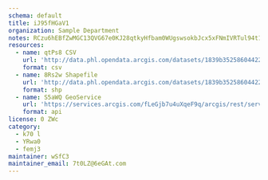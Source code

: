 ```yaml
---
schema: default
title: iJ95fHGaV1 
organization: Sample Department 
notes: RCzu6hEBfZwMGC13QVG67e0KJ28qtkyHfbam0WUgswsokbJcx5xFNmIVRTul94t1 WXpiTgcpNjEvKoLIdqXrrnP DOjLSShYA2B 
resources:
  - name: qtPs8 CSV
    url: 'http://data.phl.opendata.arcgis.com/datasets/1839b35258604422b0b520cbb668df0d_0.csv'
    format: csv
  - name: 8Rs2w Shapefile
    url: 'http://data.phl.opendata.arcgis.com/datasets/1839b35258604422b0b520cbb668df0d_0.zip'
    format: shp
  - name: S5aWQ GeoService
    url: 'https://services.arcgis.com/fLeGjb7u4uXqeF9q/arcgis/rest/services/Air_Monitoring_Stations/FeatureServer/0/query'
    format: api
license: 0 ZWc 
category:
  - k70 l 
  - YRwa0 
  - femj3 
maintainer: wSfC3  
maintainer_email: 7t0LZ@6eGAt.com
---
```

